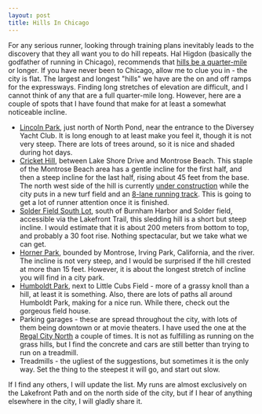 ```yaml
---
layout: post
title: Hills In Chicago
---
```


For any serious runner, looking through training plans inevitably leads to the discovery that they all want you to do hill repeats.  Hal Higdon (basically the godfather of running in Chicago), recommends that [hills be a quarter-mile](http://www.halhigdon.com/training/51142/Marathon-Advanced-2-Training-Program) or longer.  If you have never been to Chicago, allow me to clue you in - the city is flat.  The largest and longest "hills" we have are the on and off ramps for the expressways.  Finding long stretches of elevation are difficult, and I cannot think of any that are a full quarter-mile long.  However, here are a couple of spots that I have found that make for at least a somewhat noticeable incline.

- [Lincoln Park](https://goo.gl/maps/j2txxh9e2oK2), just north of North Pond, near the entrance to the Diversey Yacht Club.  It is long enough to at least make you feel it, though it is not very steep.  There are lots of trees around, so it is nice and shaded during hot days.
- [Cricket Hill](https://goo.gl/maps/xVUTgSYVe3y), between Lake Shore Drive and Montrose Beach.  This staple of the Montrose Beach area has a gentle incline for the first half, and then a steep incline for the last half, rising about 45 feet from the base.  The north west side of the hill is currently [under construction](https://www.dnainfo.com/chicago/20140514/uptown/playing-fields-by-cricket-hill-getting-2-million-upgrade) while the city puts in a new turf field and an [8-lane running track](http://james46.org/wp-content/uploads/2014/04/Lincoln-Park-Wilson-Field-and-Track-Site-Plan.pdf).  This is going to get a lot of runner attention once it is finished.
- [Solder Field South Lot](https://goo.gl/maps/ZiogKX4rLK72), south of Burnham Harbor and Solder field, accessible via the Lakefront Trail, this sledding hill is a short but steep incline.  I would estimate that it is about 200 meters from bottom to top, and probably a 30 foot rise.  Nothing spectacular, but we take what we can get.
- [Horner Park](https://goo.gl/maps/WtgmjEG9AWE2), bounded by Montrose, Irving Park, California, and the river.  The incline is not very steep, and I would be surprised if the hill crested at more than 15 feet.  However, it is about the longest stretch of incline you will find in a city park.
- [Humboldt Park](https://goo.gl/maps/Lw5HyrTCFMK2), next to Little Cubs Field - more of a grassy knoll than a hill, at least it is something.  Also, there are lots of paths all around Humboldt Park, making for a nice run.  While there, check out the gorgeous field house.
- Parking garages - these are spread throughout the city, with lots of them being downtown or at movie theaters.  I have used the one at the [Regal City North](https://goo.gl/maps/Pz3JLRM45SU2) a couple of times.  It is not as fulfilling as running on the grass hills, but I find the concrete and cars are still better than trying to run on a treadmill.
- Treadmills - the ugliest of the suggestions, but sometimes it is the only way.  Set the thing to the steepest it will go, and start out slow.

If I find any others, I will update the list.  My runs are almost exclusively on the Lakefront Path and on the north side of the city, but if I hear of anything elsewhere in the city, I will gladly share it.